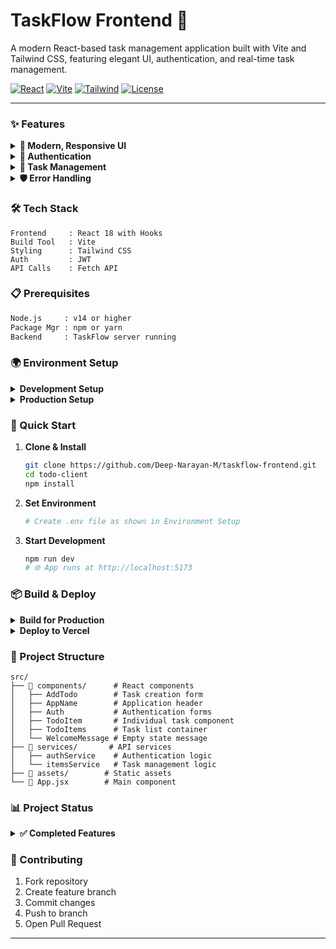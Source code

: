 # TaskFlow Frontend 🚀

A modern React-based task management application built with Vite and Tailwind CSS, featuring elegant UI, authentication, and real-time task management.

[![React](https://img.shields.io/badge/React-18-blue?logo=react)](https://reactjs.org/)
[![Vite](https://img.shields.io/badge/Vite-5.2-646CFF?logo=vite)](https://vitejs.dev/)
[![Tailwind](https://img.shields.io/badge/Tailwind-3-38BDF8?logo=tailwindcss)](https://tailwindcss.com/)
[![License](https://img.shields.io/badge/License-ISC-green.svg)](LICENSE)

---

### ✨ Features

<details>
<summary><b>🎨 Modern, Responsive UI</b></summary>

- Elegant dark theme with Tailwind CSS
- Smooth transitions and animations
- Mobile-first design
- Interactive hover states
- Task categorization (active/completed)
</details>

<details>
<summary><b>🔐 Authentication</b></summary>

- JWT-based authentication
- Secure password validation
- Automatic token expiration handling
- Protected routes
- User-friendly error messages
</details>

<details>
<summary><b>📝 Task Management</b></summary>

- Create tasks with name and optional due date
- Mark tasks as complete/incomplete
- Delete tasks with optimistic updates
- Automatic sorting (incomplete first)
- Task counters for active and completed tasks
- Date formatting for better readability
</details>

<details>
<summary><b>🛡️ Error Handling</b></summary>

- Form validation feedback
- API error handling
- Network error handling
- Token expiration handling
- Optimistic updates with rollback
</details>

### 🛠️ Tech Stack

```
Frontend     : React 18 with Hooks
Build Tool   : Vite
Styling      : Tailwind CSS
Auth         : JWT
API Calls    : Fetch API
```

### 📋 Prerequisites

```bash
Node.js     : v14 or higher
Package Mgr : npm or yarn
Backend     : TaskFlow server running
```

### 🌍 Environment Setup

<details>
<summary><b>Development Setup</b></summary>

1. Create `.env` file:

```bash
VITE_API_URL=http://localhost:3001/api
```

</details>

<details>
<summary><b>Production Setup</b></summary>

1. Create `.env.production`:

```bash
VITE_API_URL=https://your-render-backend.onrender.com/api
```

2. For Vercel deployment:
   - Add `VITE_API_URL` in project settings
   - Use your Render backend URL + `/api`
   </details>

### 🚀 Quick Start

1. **Clone & Install**

   ```bash
   git clone https://github.com/Deep-Narayan-M/taskflow-frontend.git
   cd todo-client
   npm install
   ```

2. **Set Environment**

   ```bash
   # Create .env file as shown in Environment Setup
   ```

3. **Start Development**
   ```bash
   npm run dev
   # 🌐 App runs at http://localhost:5173
   ```

### 📦 Build & Deploy

<details>
<summary><b>Build for Production</b></summary>

```bash
# Ensure .env.production is configured
npm run build

# Preview build
npm run preview
```

</details>

<details>
<summary><b>Deploy to Vercel</b></summary>

1. Push code to GitHub
2. Create new project in Vercel
3. Connect repository
4. Add environment variables:
   ```
   VITE_API_URL=https://your-render-backend.onrender.com/api
   ```
5. Deploy!
</details>

### 📁 Project Structure

```
src/
├── 📱 components/      # React components
│   ├── AddTodo        # Task creation form
│   ├── AppName        # Application header
│   ├── Auth           # Authentication forms
│   ├── TodoItem       # Individual task component
│   ├── TodoItems      # Task list container
│   └── WelcomeMessage # Empty state message
├── 🔧 services/       # API services
│   ├── authService    # Authentication logic
│   └── itemsService   # Task management logic
├── 🎨 assets/        # Static assets
└── 📄 App.jsx        # Main component
```

### 📊 Project Status

<details>
<summary><b>✅ Completed Features</b></summary>

- Authentication system
- Task management functionality
- UI/UX implementation
- Error handling
- Optimistic updates
- Mobile responsiveness
</details>

<!-- <details>
<summary><b>🚧 In Progress</b></summary>

- Additional user feedback
- Performance optimizations
</details> -->

### 👥 Contributing

1. Fork repository
2. Create feature branch
3. Commit changes
4. Push to branch
5. Open Pull Request

---
